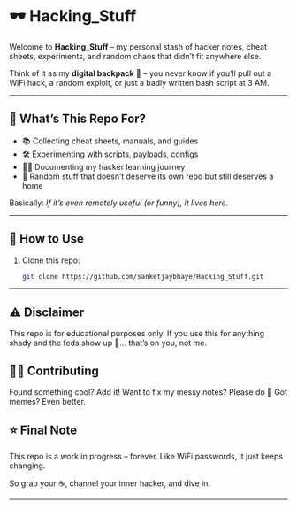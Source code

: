 # 🕶️ Hacking_Stuff  

Welcome to **Hacking_Stuff** – my personal stash of hacker notes, cheat sheets, experiments, and random chaos that didn’t fit anywhere else.  

Think of it as my **digital backpack** 🎒 – you never know if you’ll pull out a WiFi hack, a random exploit, or just a badly written bash script at 3 AM.  

---

## 📂 What’s This Repo For?  

- 📚 Collecting cheat sheets, manuals, and guides  
- 🛠️ Experimenting with scripts, payloads, configs  
- 🧑‍🎓 Documenting my hacker learning journey  
- 🎲 Random stuff that doesn’t deserve its own repo but still deserves a home  

Basically: *If it’s even remotely useful (or funny), it lives here.*  

---

## 🚀 How to Use  

1. Clone this repo:
   ```bash
   git clone https://github.com/sanketjaybhaye/Hacking_Stuff.git

---
## ⚠️ Disclaimer

This repo is for educational purposes only.
If you use this for anything shady and the feds show up 🚓… that’s on you, not me.


## 🧑‍💻 Contributing

Found something cool? Add it!
Want to fix my messy notes? Please do 🙏
Got memes? Even better.


## ⭐ Final Note

This repo is a work in progress – forever.
Like WiFi passwords, it just keeps changing.

So grab your ☕, channel your inner hacker, and dive in.

---
